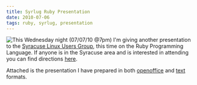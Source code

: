 ```yaml
---
title: Syrlug Ruby Presentation
date: 2010-07-06
tags: ruby, syrlug, presentation
---
```


<div style="float:left;"><img src="http://www.syrlug.org/images/syrlug-logo.png" /></div><div style="">This Wednesday night (07/07/10 @7pm) I'm giving another presentation to the <a href="http://syrlug.org/">Syracuse Linux Users Group</a>, this time on the Ruby Programming Language. If anyone is in the Syracuse area and is interested in attending you can find directions <a href="http://www.syrlug.org/meetings/lemoyne.html">here</a>.</div>

Attached is the presentation I have prepared in both <a href="http://mo.morsi.org/blog/files/syrlug-ruby.odp">openoffice</a> and <a href="http://mo.morsi.org/blog/files/syrlug-ruby.txt">text</a> formats.
